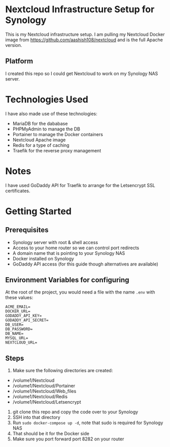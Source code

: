 # Nextcloud Infrastructure Setup for Synology
This is my Nextcloud infrastructure setup. I am pulling my Nextcloud Docker image from https://github.com/aashish108/nextcloud and is the full Apache version.

## Platform
I created this repo so I could get Nextcloud to work on my Synology NAS server.

# Technologies Used
I have also made use of these technologies:

- MariaDB for the dababase
- PHPMyAdmin to manage the DB
- Portainer to manage the Docker containers
- Nextcloud Apache image
- Redis for a type of caching
- Traefik for the reverse proxy management

# Notes
I have used GoDaddy API for Traefik to arrange for the Letsencrypt SSL certificates.

# Getting Started
## Prerequisites
- Synology server with root & shell access
- Access to your home router so we can control port redirects
- A domain name that is pointing to your Synology NAS
- Docker installed on Synology
- GoDaddy API access (for this guide though alternatives are available)
## Environment Variables for configuring
At the root of the project, you would need a file with the name `.env` with these values:

```
ACME_EMAIL=
DOCKER_URL=
GODADDY_API_KEY=
GODADDY_API_SECRET=
DB_USER=
DB_PASSWORD=
DB_NAME=
MYSQL_URL=
NEXTCLOUD_URL=
```
## Steps
1. Make sure the following directories are created:
- /volume1/Nextcloud
- /volume1/Nextcloud/Portainer
- /volume1/Nextcloud/Web_files
- /volume1/Nextcloud/Redis
- /volume1/Nextcloud/Letsencrypt
1. git clone this repo and copy the code over to your Synology
1. SSH into that directory
1. Run `sudo docker-compose up -d`, note that sudo is required for Synology NAS
1. That should be it for the Docker side
1. Make sure you port forward port 8282 on your router
